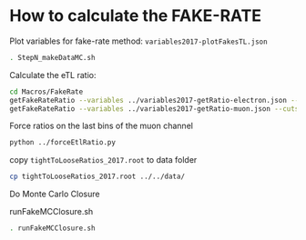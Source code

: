 # How to calculate the FAKE-RATE

Plot variables for fake-rate method: `variables2017-plotFakesTL.json`

```sh
. StepN_makeDataMC.sh
```

Calculate the eTL ratio:

```sh
cd Macros/FakeRate
getFakeRateRatio --variables ../variables2017-getRatio-electron.json --cuts ../variables2017-getRatio-electron.json 1> ./getFakeRateRatio-el.log 2> ./getFakeRateRatio-el.err
getFakeRateRatio --variables ../variables2017-getRatio-muon.json --cuts ../variables2017-getRatio-muon.json 1> ./getFakeRateRatio-mu.log 2> ./getFakeRateRatio-mu.err
```

Force ratios on the last bins of the muon channel

```sh
python ../forceEtlRatio.py
```

copy `tightToLooseRatios_2017.root` to data folder

```sh
cp tightToLooseRatios_2017.root ../../data/
```

Do Monte Carlo Closure

runFakeMCClosure.sh

```sh
. runFakeMCClosure.sh
```
